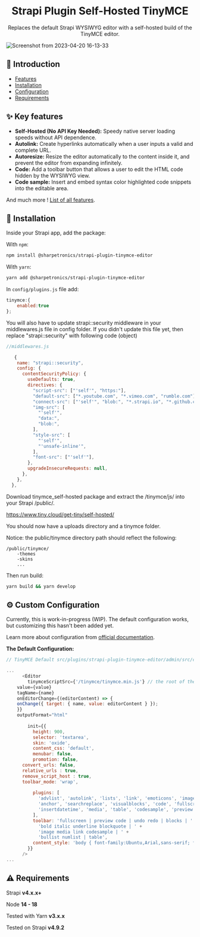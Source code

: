 <h1 align="center">Strapi Plugin Self-Hosted TinyMCE</h1>

<p align="center">Replaces the default Strapi WYSIWYG editor with a self-hosted build of the TinyMCE editor.</p>

![Screenshot from 2023-04-20 16-13-33](https://user-images.githubusercontent.com/18726788/233484744-d77b31c2-b0e3-4f21-9777-eb9b1a61a8f3.png)

## 👋 Introduction

* [Features](#features)
* [Installation](#installation)
* [Configuration](#configuration)
* [Requirements](#requirements)

## <a id="features"></a>✨ Key features

* **Self-Hosted (No API Key Needed):** Speedy native server loading speeds without API dependence.
* **Autolink:** Create hyperlinks automatically when a user inputs a valid and complete URL.
* **Autoresize:** Resize the editor automatically to the content inside it, and prevent the editor from expanding infinitely.
* **Code:** Add a toolbar button that allows a user to edit the HTML code hidden by the WYSIWYG view.
* **Code sample:** Insert and embed syntax color highlighted code snippets into the editable area.


And much more ! [List of all features](https://www.tiny.cloud/tinymce/features/).

## <a id="installation"></a>🔧 Installation

Inside your Strapi app, add the package:

With `npm`:
```bash
npm install @sharpetronics/strapi-plugin-tinymce-editor
```
With `yarn`:
```bash
yarn add @sharpetronics/strapi-plugin-tinymce-editor
```

In `config/plugins.js` file add:
```js
tinymce:{
    enabled:true
};
```

You will also have to update strapi::security middleware in your middlewares.js file in config folder.
If you didn't update this file yet, then replace "strapi::security" with following code (object)
```js
//middlewares.js

   {
    name: "strapi::security",
    config: {
      contentSecurityPolicy: {
        useDefaults: true,  
        directives: {
          "script-src": ["'self'", "https:"],
          "default-src": ["*.youtube.com", "*.vimeo.com", "rumble.com"],
          "connect-src": ["'self'", "blob:", "*.strapi.io", "*.github.com",],
          "img-src": [
            "'self'",
            "data:",
            "blob:",
          ],
          "style-src": [
            "'self'",
            "'unsafe-inline'",
          ],
          "font-src": ["'self'"],
        },
        upgradeInsecureRequests: null,
      },
    },
  },
```

Download tinymce_self-hosted package and extract the /tinymce/js/ into your Strapi /public/.

https://www.tiny.cloud/get-tiny/self-hosted/

You should now have a uploads directory and a tinymce folder. 

Notice: the public/tinymce directory path should reflect the following:

```
/public/tinymce/
	-themes
	-skins
	...
```

Then run build:
```bash
yarn build && yarn develop
```

## <a id="configuration"></a>⚙️ Custom Configuration
Currently, this is work-in-progress (WIP). The default configuration works, but customizing this hasn't been added yet.

Learn more about configuration from [official documentation](https://www.tiny.cloud/docs/tinymce/6/).

**The Default Configuration:**
```js
// TinyMCE Default src/plugins/strapi-plugin-tinymce-editor/admin/src/components/Tinymce/index.js (WIP)

...
      <Editor
        tinymceScriptSrc={'/tinymce/tinymce.min.js'} // the root of the Strapi project from the public directory.
	value={value}
	tagName={name}
	onEditorChange={(editorContent) => {
	onChange({ target: { name, value: editorContent } });
	}}
	outputFormat="html"
	
        init={{
          height: 900,
          selector: 'textarea',
          skin: 'oxide',
          content_css: 'default',
          menubar: false,
          promotion: false,
	  convert_urls: false,
	  relative_urls : true,
	  remove_script_host : true,
	  toolbar_mode: 'wrap',
	  
          plugins: [
            'advlist', 'autolink', 'lists', 'link', 'emoticons', 'image', 'charmap',
            'anchor', 'searchreplace', 'visualblocks', 'code', 'fullscreen',
            'insertdatetime', 'media', 'table', 'codesample', 'preview', 'help', 'wordcount'
          ],
          toolbar: 'fullscreen | preview code | undo redo | blocks | ' +
            'bold italic underline blockquote | ' +
            'image media link codesample | ' +
            'bullist numlist | table',
          content_style: 'body { font-family:Ubuntu,Arial,sans-serif; font-size:14px }'
        }}
      />
...

```

## <a id="requirements"></a>⚠️ Requirements
Strapi **v4.x.x+**

Node **14 - 18**

Tested with Yarn **v3.x.x**

Tested on Strapi **v4.9.2**

